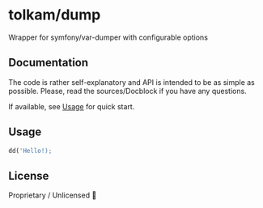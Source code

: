 # tolkam/dump

Wrapper for symfony/var-dumper with configurable options

## Documentation

The code is rather self-explanatory and API is intended to be as simple as possible. Please, read the sources/Docblock if you have any questions.

If available, see [Usage](#usage) for quick start.

## Usage

````php
dd('Hello!);
````

## License

Proprietary / Unlicensed 🤷
